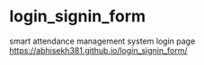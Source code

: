 # login_signin_form
smart attendance management system login page
https://abhisekh381.github.io/login_signin_form/

